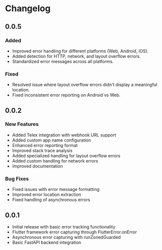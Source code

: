 # Changelog

## 0.0.5

### Added
- Improved error handling for different platforms (Web, Android, iOS).
- Added detection for HTTP, network, and layout overflow errors.
- Standardized error messages across all platforms.

### Fixed
- Resolved issue where layout overflow errors didn't display a meaningful location.
- Fixed inconsistent error reporting on Android vs Web.

## 0.0.2

### New Features
- Added Telex integration with webhook URL support
- Added custom app name configuration
- Enhanced error reporting format
- Improved stack trace analysis
- Added specialized handling for layout overflow errors
- Added custom handling for network errors
- Improved documentation

### Bug Fixes
- Fixed issues with error message formatting
- Improved error location extraction
- Fixed handling of asynchronous errors

## 0.0.1

* Initial release with basic error tracking functionality
* Flutter framework error capturing through FlutterError.onError
* Asynchronous error capturing with runZonedGuarded
* Basic FastAPI backend integration